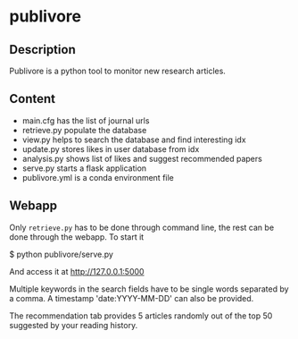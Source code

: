 publivore
=========

Description
-----------

Publivore is a python tool to monitor new research articles.

Content
-------

* main.cfg has the list of journal urls
* retrieve.py populate the database
* view.py helps to search the database and find interesting idx
* update.py stores likes in user database from idx
* analysis.py shows list of likes and suggest recommended papers
* serve.py starts a flask application
* publivore.yml is a conda environment file

Webapp
------

Only `retrieve.py` has to be done through command line, the rest can be done
through the webapp. To start it

$ python publivore/serve.py

And access it at http://127.0.0.1:5000

Multiple keywords in the search fields have to be single words separated by a
comma. A timestamp 'date:YYYY-MM-DD' can also be provided.

The recommendation tab provides 5 articles randomly out of the top 50 suggested
by your reading history.

